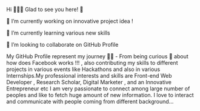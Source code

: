 Hi 👋👋👋
Glad to see you here! 🤩

🔭 I’m currently working on innovative project idea !

🌱 I’m currently learning various new skills

👯 I’m looking to collaborate on GitHub Profile

My GitHub Profile represent my journey 🏃‍♂️ - From being curious 🤔 about how does Facebook works !!! , also contributing my skills to different projects in various events like Hackathons and also in various Internships.My professional interests and skills are Front-end Web Developer , Research Scholar, Digital Marketer , and an Innovative Entrepreneur etc I am very passionate to connect among large number of peoples and like to fetch huge amount of new information. I love to interact and communicate with people coming from different background...
